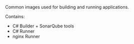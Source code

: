 Common images used for building and running applications.

Contains:
* C# Builder + SonarQube tools
* C# Runner
* nginx Runner